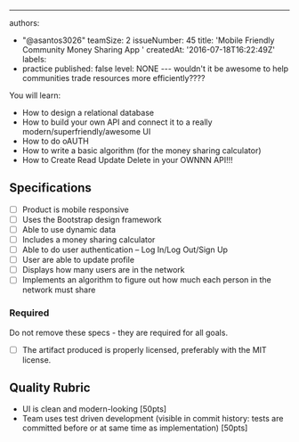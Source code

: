 ---
authors:
- "@asantos3026"
teamSize: 2
issueNumber: 45
title: 'Mobile Friendly Community Money Sharing App '
createdAt: '2016-07-18T16:22:49Z'
labels:
- practice
published: false
level: NONE
--- wouldn't it be awesome to help communities trade resources more efficiently????

You will learn:
- How to design a relational database
- How to build your own API and connect it to a really modern/superfriendly/awesome UI
- How to do oAUTH 
- How to write a basic algorithm (for the money sharing calculator)
- How to Create Read Update Delete in your OWNNN API!!!
## Specifications
- [ ] Product is mobile responsive
- [ ] Uses the Bootstrap design framework
- [ ] Able to use dynamic data
- [ ] Includes a money sharing calculator
- [ ] Able to do user authentication – Log In/Log Out/Sign Up
- [ ] User are able to update profile
- [ ] Displays how many users are in the network
- [ ] Implements an algorithm to figure out how much each person in the network must share
### Required

Do not remove these specs - they are required for all goals.
- [ ] The artifact produced is properly licensed, preferably with the MIT license.
## Quality Rubric
- UI is clean and modern-looking [50pts]
- Team uses test driven development (visible in commit history: tests are committed before or at same time as implementation) [50pts]
